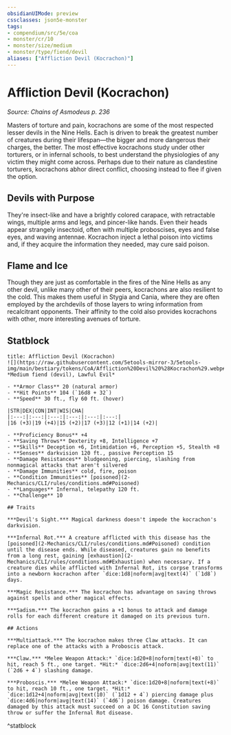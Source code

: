 ```yaml
---
obsidianUIMode: preview
cssclasses: json5e-monster
tags:
- compendium/src/5e/coa
- monster/cr/10
- monster/size/medium
- monster/type/fiend/devil
aliases: ["Affliction Devil (Kocrachon)"]
---
```

# Affliction Devil (Kocrachon)
*Source: Chains of Asmodeus p. 236*  

Masters of torture and pain, kocrachons are some of the most respected lesser devils in the Nine Hells. Each is driven to break the greatest number of creatures during their lifespan—the bigger and more dangerous their charges, the better. The most effective kocrachons study under other torturers, or in infernal schools, to best understand the physiologies of any victim they might come across. Perhaps due to their nature as clandestine torturers, kocrachons abhor direct conflict, choosing instead to flee if given the option.

## Devils with Purpose

They're insect-like and have a brightly colored carapace, with retractable wings, multiple arms and legs, and pincer-like hands. Even their heads appear strangely insectoid, often with multiple proboscises, eyes and false eyes, and waving antennae. Kocrachon inject a lethal poison into victims and, if they acquire the information they needed, may cure said poison.

## Flame and Ice

Though they are just as comfortable in the fires of the Nine Hells as any other devil, unlike many other of their peers, kocrachons are also resilient to the cold. This makes them useful in Stygia and Cania, where they are often employed by the archdevils of those layers to wring information from recalcitrant opponents. Their affinity to the cold also provides kocrachons with other, more interesting avenues of torture.

## Statblock

```ad-statblock
title: Affliction Devil (Kocrachon)
![](https://raw.githubusercontent.com/5etools-mirror-3/5etools-img/main/bestiary/tokens/CoA/Affliction%20Devil%20%28Kocrachon%29.webp#token)
*Medium fiend (devil), Lawful Evil*

- **Armor Class** 20 (natural armor)
- **Hit Points** 104 (`16d8 + 32`)
- **Speed** 30 ft., fly 60 ft. (hover)

|STR|DEX|CON|INT|WIS|CHA|
|:---:|:---:|:---:|:---:|:---:|:---:|
|16 (+3)|19 (+4)|15 (+2)|17 (+3)|12 (+1)|14 (+2)|

- **Proficiency Bonus** +4
- **Saving Throws** Dexterity +8, Intelligence +7
- **Skills** Deception +6, Intimidation +6, Perception +5, Stealth +8
- **Senses** darkvision 120 ft., passive Perception 15
- **Damage Resistances** bludgeoning, piercing, slashing from nonmagical attacks that aren't silvered
- **Damage Immunities** cold, fire, poison
- **Condition Immunities** [poisoned](2-Mechanics/CLI/rules/conditions.md#Poisoned)
- **Languages** Infernal, telepathy 120 ft.
- **Challenge** 10

## Traits

***Devil's Sight.*** Magical darkness doesn't impede the kocrachon's darkvision.

***Infernal Rot.*** A creature afflicted with this disease has the [poisoned](2-Mechanics/CLI/rules/conditions.md#Poisoned) condition until the disease ends. While diseased, creatures gain no benefits from a long rest, gaining [exhaustion](2-Mechanics/CLI/rules/conditions.md#Exhaustion) when necessary. If a creature dies while afflicted with Infernal Rot, its corpse transforms into a newborn kocrachon after `dice:1d8|noform|avg|text(4)` (`1d8`) days.

***Magic Resistance.*** The kocrachon has advantage on saving throws against spells and other magical effects.

***Sadism.*** The kocrachon gains a +1 bonus to attack and damage rolls for each different creature it damaged on its previous turn.

## Actions

***Multiattack.*** The kocrachon makes three Claw attacks. It can replace one of the attacks with a Proboscis attack.

***Claw.*** *Melee Weapon Attack:* `dice:1d20+8|noform|text(+8)` to hit, reach 5 ft., one target. *Hit:* `dice:2d6+4|noform|avg|text(11)` (`2d6 + 4`) slashing damage.

***Proboscis.*** *Melee Weapon Attack:* `dice:1d20+8|noform|text(+8)` to hit, reach 10 ft., one target. *Hit:* `dice:1d12+4|noform|avg|text(10)` (`1d12 + 4`) piercing damage plus `dice:4d6|noform|avg|text(14)` (`4d6`) poison damage. Creatures damaged by this attack must succeed on a DC 16 Constitution saving throw or suffer the Infernal Rot disease.
```
^statblock
